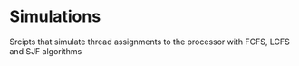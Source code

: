 # Simulations

Srcipts that simulate thread assignments to the processor with FCFS, LCFS and SJF algorithms
